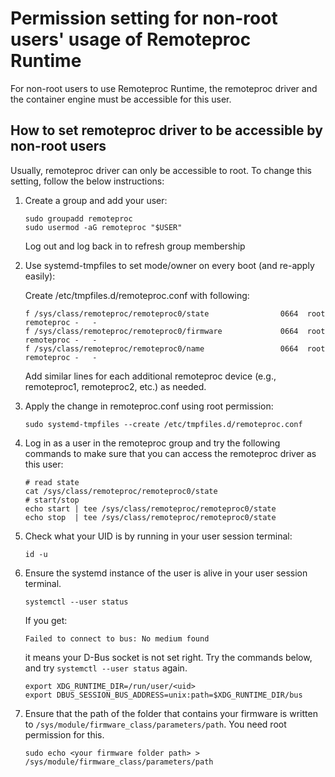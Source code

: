 # Permission setting for non-root users' usage of Remoteproc Runtime

For non-root users to use Remoteproc Runtime, the remoteproc driver and the container engine must be accessible for this user.

## How to set remoteproc driver to be accessible by non-root users

Usually, remoteproc driver can only be accessible to root. To change this setting, follow the below instructions:

1. Create a group and add your user:

   ```
   sudo groupadd remoteproc
   sudo usermod -aG remoteproc "$USER"
   ```

   Log out and log back in to refresh group membership

2. Use systemd-tmpfiles to set mode/owner on every boot (and re-apply easily):

   Create /etc/tmpfiles.d/remoteproc.conf with following:

   ```
   f /sys/class/remoteproc/remoteproc0/state                0664  root remoteproc -   -
   f /sys/class/remoteproc/remoteproc0/firmware             0664  root remoteproc -   -
   f /sys/class/remoteproc/remoteproc0/name                 0664  root remoteproc -   -
   ```

   Add similar lines for each additional remoteproc device (e.g., remoteproc1, remoteproc2, etc.) as needed.

3. Apply the change in remoteproc.conf using root permission:
   ```
   sudo systemd-tmpfiles --create /etc/tmpfiles.d/remoteproc.conf
   ```
4. Log in as a user in the remoteproc group and try the following commands to make sure that you can access the remoteproc driver as this user:
   ```
   # read state
   cat /sys/class/remoteproc/remoteproc0/state
   # start/stop
   echo start | tee /sys/class/remoteproc/remoteproc0/state
   echo stop  | tee /sys/class/remoteproc/remoteproc0/state
   ```
5. Check what your UID is by running in your user session terminal:
   ```
   id -u
   ```
6. Ensure the systemd instance of the user is alive in your user session terminal.
   ```
   systemctl --user status
   ```
   If you get:
   ```
   Failed to connect to bus: No medium found
   ```
   it means your D-Bus socket is not set right. Try the commands below, and try `systemctl --user status` again.
   ```
   export XDG_RUNTIME_DIR=/run/user/<uid>
   export DBUS_SESSION_BUS_ADDRESS=unix:path=$XDG_RUNTIME_DIR/bus
   ```
7. Ensure that the path of the folder that contains your firmware is written to `/sys/module/firmware_class/parameters/path`. You need root permission for this.
   ```
   sudo echo <your firmware folder path> > /sys/module/firmware_class/parameters/path
   ```

